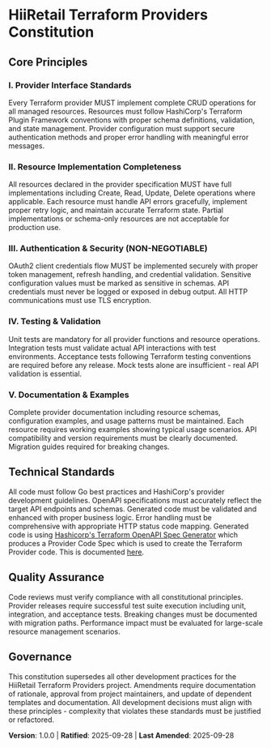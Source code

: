 <!--
Sync Impact Report:
Version change: Initial → 1.0.0
Added principles:
- I. Provider Interface Standards
- II. Resource Implementation Completeness  
- III. Authentication & Security (NON-NEGOTIABLE)
- IV. Testing & Validation
- V. Documentation & Examples
Added sections:
- Technical Standards
- Quality Assurance
Templates requiring updates: ✅ All templates aligned with Terraform provider development standards
Follow-up TODOs: None - all placeholders filled
-->

# HiiRetail Terraform Providers Constitution

## Core Principles

### I. Provider Interface Standards
Every Terraform provider MUST implement complete CRUD operations for all managed resources. Resources must follow HashiCorp's Terraform Plugin Framework conventions with proper schema definitions, validation, and state management. Provider configuration must support secure authentication methods and proper error handling with meaningful error messages.

### II. Resource Implementation Completeness
All resources declared in the provider specification MUST have full implementations including Create, Read, Update, Delete operations where applicable. Each resource must handle API errors gracefully, implement proper retry logic, and maintain accurate Terraform state. Partial implementations or schema-only resources are not acceptable for production use.

### III. Authentication & Security (NON-NEGOTIABLE)
OAuth2 client credentials flow MUST be implemented securely with proper token management, refresh handling, and credential validation. Sensitive configuration values must be marked as sensitive in schemas. API credentials must never be logged or exposed in debug output. All HTTP communications must use TLS encryption.

### IV. Testing & Validation
Unit tests are mandatory for all provider functions and resource operations. Integration tests must validate actual API interactions with test environments. Acceptance tests following Terraform testing conventions are required before any release. Mock tests alone are insufficient - real API validation is essential.

### V. Documentation & Examples
Complete provider documentation including resource schemas, configuration examples, and usage patterns must be maintained. Each resource requires working examples showing typical usage scenarios. API compatibility and version requirements must be clearly documented. Migration guides required for breaking changes.

## Technical Standards

All code must follow Go best practices and HashiCorp's provider development guidelines. OpenAPI specifications must accurately reflect the target API endpoints and schemas. Generated code must be validated and enhanced with proper business logic. Error handling must be comprehensive with appropriate HTTP status code mapping. Generated code is using [Hashicorp's Terraform OpenAPI Spec Generator](https://developer.hashicorp.com/terraform/plugin/code-generation/openapi-generator) which produces a Provider Code Spec which is used to create the Terraform Provider code. This is documented [here](https://developer.hashicorp.com/terraform/plugin/code-generation/framework-generator).

## Quality Assurance

Code reviews must verify compliance with all constitutional principles. Provider releases require successful test suite execution including unit, integration, and acceptance tests. Breaking changes must be documented with migration paths. Performance impact must be evaluated for large-scale resource management scenarios.

## Governance

This constitution supersedes all other development practices for the HiiRetail Terraform Providers project. Amendments require documentation of rationale, approval from project maintainers, and update of dependent templates and documentation. All development decisions must align with these principles - complexity that violates these standards must be justified or refactored.

**Version**: 1.0.0 | **Ratified**: 2025-09-28 | **Last Amended**: 2025-09-28